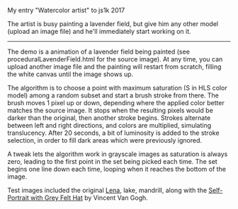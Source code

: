 My entry "Watercolor artist" to js1k 2017

The artist is busy painting a lavender field, but give him any other model (upload an image file) and he'll immediately start working on it.

------

The demo is a animation of a lavender field being painted (see proceduralLavenderField.html for the source image).
At any time, you can upload another image file and the painting will restart from scratch, filling the white canvas until the image shows up.

The algorithm is to choose a point with maximum saturation (S in HLS color model) among a random subset and start a brush stroke from there. The brush moves 1 pixel up or down, depending where the applied color better matches the source image. It stops when the resulting pixels would be darker than the original, then another stroke begins.
Strokes alternate between left and right directions, and colors are multiplied, simulating translucency.
After 20 seconds, a bit of luminosity is added to the stroke selection, in order to fill dark areas which were previously ignored.

A tweak lets the algorithm work in grayscale images as saturation is always zero, leading to the first point in the set being picked each time. The set begins one line down each time, looping when it reaches the bottom of the image.

Test images included the original [Lena](https://en.wikipedia.org/wiki/Lenna), lake, mandrill, along with the [Self-Portrait with Grey Felt Hat](https://en.wikipedia.org/wiki/Vincent_van_Gogh#/media/File:Vincent_van_Gogh_-_Self-portrait_with_grey_felt_hat_-_Google_Art_Project.jpg) by Vincent Van Gogh.
